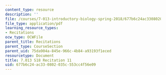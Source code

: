 ```yaml
---
content_type: resource
description: ''
file: /courses/7-013-introductory-biology-spring-2018/677b6c24ac330802035c553cc4f56e09_MIT7_013s18R11Q.pdf
file_type: application/pdf
learning_resource_types:
- Recitations
ocw_type: OCWFile
parent_title: Recitations
parent_type: CourseSection
parent_uid: 75da904a-845e-966c-4b84-a93193f1eced
resourcetype: Document
title: 7.013 S18 Recitation 11
uid: 677b6c24-ac33-0802-035c-553cc4f56e09
---
```

